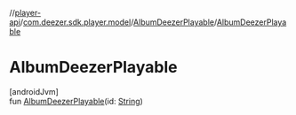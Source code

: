 //[player-api](../../../index.md)/[com.deezer.sdk.player.model](../index.md)/[AlbumDeezerPlayable](index.md)/[AlbumDeezerPlayable](-album-deezer-playable.md)

# AlbumDeezerPlayable

[androidJvm]\
fun [AlbumDeezerPlayable](-album-deezer-playable.md)(id: [String](https://kotlinlang.org/api/latest/jvm/stdlib/kotlin/-string/index.html))

